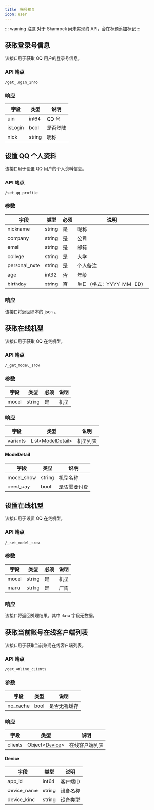 ```yaml
---
title: 账号相关
icon: user
---
```


::: warning 注意
对于 Shamrock 尚未实现的 API，会在标题添加标记 <Badge text="未实现" type="danger" vertical="baseline" />
:::

## 获取登录号信息

该接口用于获取 QQ 用户的登录号信息。

### API 端点

`/get_login_info`

### 响应

| 字段    | 类型   | 说明     |
| ------- | ------ | -------- |
| uin     | int64  | QQ 号    |
| isLogin | bool   | 是否登陆 |
| nick    | string | 昵称     |

## 设置 QQ 个人资料

该接口用于设置 QQ 用户的个人资料信息。

### API 端点

`/set_qq_profile`

### 参数

| 字段          | 类型   | 必须 | 说明                     |
| ------------- | ------ | ---- | ------------------------ |
| nickname      | string | 是   | 昵称                     |
| company       | string | 是   | 公司                     |
| email         | string | 是   | 邮箱                     |
| college       | string | 是   | 大学                     |
| personal_note | string | 是   | 个人备注                 |
| age           | int32  | 否   | 年龄                     |
| birthday      | string | 否   | 生日（格式：YYYY-MM-DD） |

### 响应

该接口将返回基本的 json 。

## 获取在线机型

该接口用于获取 QQ 在线机型。

### API 端点

`/_get_model_show`

### 参数

| 字段  | 类型   | 必须 | 说明 |
| ----- | ------ | ---- | ---- |
| model | string | 是   | 机型 |

### 响应

| 字段     | 类型                              | 说明     |
| -------- | --------------------------------- | -------- |
| variants | List<[ModelDetail](#modeldetail)> | 机型列表 |

#### ModelDetail

| 字段       | 类型   | 说明         |
| ---------- | ------ | ------------ |
| model_show | string | 机型名称     |
| need_pay   | bool   | 是否需要付费 |

## 设置在线机型

该接口用于设置 QQ 在线机型。

### API 端点

`/_set_model_show`

### 参数

| 字段  | 类型   | 必须 | 说明 |
| ----- | ------ | ---- | ---- |
| model | string | 是   | 机型 |
| manu  | string | 是   | 厂商 |

### 响应

该接口将返回处理结果，其中 `data` 字段无数据。

## 获取当前账号在线客户端列表 <Badge text="未实现" type="danger" />

该接口用于获取当前账号在线客户端列表。

### API 端点

`/get_online_clients`

### 参数

| 字段       | 类型 | 说明         |
| ---------- | ---- | ------------ |
| no_cache | bool | 是否无视缓存 |

### 响应

| 字段      | 类型              | 说明           |
| --------- | ----------------- | -------------- |
| clients | Object<[Device](#device)> | 在线客户端列表 |

#### Device

| 字段          | 类型   | 说明     |
| ------------- | ------ | -------- |
| app_id    | int64  | 客户端ID |
| device_name | string | 设备名称 |
| device_kind | string | 设备类型 |
